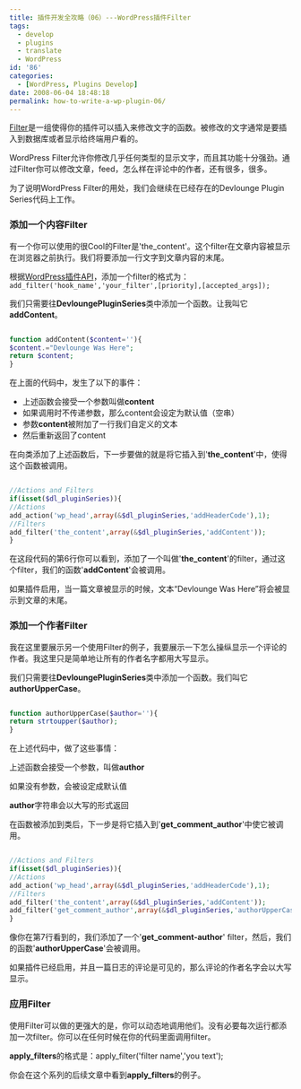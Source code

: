 ```yaml
---
title: 插件开发全攻略（06）---WordPress插件Filter
tags:
  - develop
  - plugins
  - translate
  - WordPress
id: '86'
categories:
  - [WordPress, Plugins Develop]
date: 2008-06-04 18:48:18
permalink: how-to-write-a-wp-plugin-06/
---
```


[Filter](http://codex.wordpress.org/Plugin_API/Filter_Reference)是一组使得你的插件可以插入来修改文字的函数。被修改的文字通常是要插入到数据库或者显示给终端用户看的。

WordPress Filter允许你修改几乎任何类型的显示文字，而且其功能十分强劲。通过Filter你可以修改文章，feed，怎么样在评论中的作者，还有很多，很多。

为了说明WordPress Filter的用处，我们会继续在已经存在的Devlounge Plugin Series代码上工作。
<!-- more -->
### 添加一个内容Filter

有一个你可以使用的很Cool的Filter是'the_content'。这个filter在文章内容被显示在浏览器之前执行。我们将要添加一行文字到文章内容的末尾。

根据[WordPress插件API](http://codex.wordpress.org/Plugin_API)，添加一个filter的格式为：`add_filter('hook_name','your_filter',[priority],[accepted_args]);`

我们只需要往**DevloungePluginSeries**类中添加一个函数。让我叫它**addContent**。

```php

function addContent($content=''){
$content.="Devlounge Was Here";
return $content;
}

```

  

在上面的代码中，发生了以下的事件：

*   上述函数会接受一个参数叫做**content**
*   如果调用时不传递参数，那么content会设定为默认值（空串）
*   参数**content**被附加了一行我们自定义的文本
*   然后重新返回了content

在向类添加了上述函数后，下一步要做的就是将它插入到'**the_content**'中，使得这个函数被调用。

```php

//Actions and Filters
if(isset($dl_pluginSeries)){
//Actions
add_action('wp_head',array(&$dl_pluginSeries,'addHeaderCode'),1);
//Filters
add_filter('the_content',array(&$dl_pluginSeries,'addContent'));
}

```

 

在这段代码的第6行你可以看到，添加了一个叫做'**the_content**'的filter，通过这个filter，我们的函数'**addContent**'会被调用。

如果插件启用，当一篇文章被显示的时候，文本“Devlounge Was Here”将会被显示到文章的末尾。

### 添加一个作者Filter

我在这里要展示另一个使用Filter的例子，我要展示一下怎么操纵显示一个评论的作者。我这里只是简单地让所有的作者名字都用大写显示。

我们只需要往**DevloungePluginSeries**类中添加一个函数。我们叫它**authorUpperCase**。

```php

function authorUpperCase($author=''){
return strtoupper($author);
}

```

在上述代码中，做了这些事情：

上述函数会接受一个参数，叫做**author**

如果没有参数，会被设定成默认值

**author**字符串会以大写的形式返回

在函数被添加到类后，下一步是将它插入到'**get_comment_author**'中使它被调用。

```php

//Actions and Filters
if(isset($dl_pluginSeries)){
//Actions
add_action('wp_head',array(&$dl_pluginSeries,'addHeaderCode'),1);
//Filters
add_filter('the_content',array(&$dl_pluginSeries,'addContent'));
add_filter('get_comment_author',array(&$dl_pluginSeries,'authorUpperCase'));
}

```

像你在第7行看到的，我们添加了一个'**get_comment-author**' filter，然后，我们的函数'**authorUpperCase**'会被调用。

如果插件已经启用，并且一篇日志的评论是可见的，那么评论的作者名字会以大写显示。

### 应用Filter

使用Filter可以做的更强大的是，你可以动态地调用他们。没有必要每次运行都添加一次filter。你可以在任何时候在你的代码里面调用filter。

**apply_filters**的格式是：apply_filter('filter name','you text');

你会在这个系列的后续文章中看到**apply_filters**的例子。